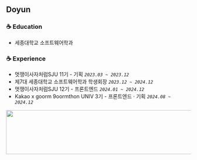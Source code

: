 ## Doyun

### ☕ Education
* 세종대학교 소프트웨어학과

### ☕ Experience
* 멋쟁이사자처럼SJU 11기 - 기획  *`2023.03 ~ 2023.12`*
* 제7대 세종대학교 소프트웨어학과 학생회장 *`2023.12 ~ 2024.12`*
* 멋쟁이사자처럼SJU 12기 - 프론트엔드 *`2024.01 ~ 2024.12`*
* Kakao x goorm 9oormthon UNIV 3기 - 프론트엔드 · 기획 *`2024.08 ~ 2024.12`*

<a href="https://www.gitanimals.org/en_US?utm_medium=image&utm_source=uwoon&utm_content=line">
  <img
    src="https://render.gitanimals.org/lines/uwoon?pet-id=690468246695172043"
    width="600"
    height="120"
  />
</a>
  
  
